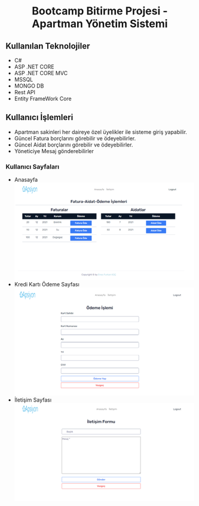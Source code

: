 # <center> Bootcamp Bitirme Projesi - Apartman Yönetim Sistemi</center>
## Kullanılan Teknolojiler
- C#
- ASP .NET CORE 
- ASP .NET CORE MVC
- MSSQL
- MONGO DB
- Rest API
- Entity FrameWork Core

## Kullanıcı İşlemleri 
- Apartman sakinleri her daireye özel üyelikler ile sisteme giriş yapabilir.
- Güncel Fatura borçlarını görebilir ve ödeyebilirler.
- Güncel Aidat borçlarını görebilir ve ödeyebilirler.
- Yöneticiye Mesaj gönderebilirler


### Kullanıcı Sayfaları
- Anasayfa
![User Anasayfa](./WebPagePhotos/UserAnasayfa.PNG)
- Kredi Kartı Ödeme Sayfası
![User Payment](https://raw.githubusercontent.com/ensfrknkc/Asp.Net-Core-MVC/main/WebPagePhotos/UserPayment.PNG?token=AOA24XX2WEXHA3DYWWZYXOTA4SRYQ)
- İletişim Sayfası
![User İletişim](https://raw.githubusercontent.com/ensfrknkc/Asp.Net-Core-MVC/main/WebPagePhotos/Userİletisim.PNG?token=AOA24XU7GRIM5F5HSTYKPBTA4SRZS)
